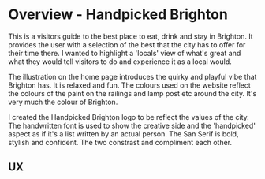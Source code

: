 
# Overview - Handpicked Brighton

This is a visitors guide to the best place to eat, drink and stay in Brighton. It provides the user with a selection of the best that the city has to offer for their time there. I wanted to highlight a 'locals' view of what's great and what they would tell visitors to do and experience it as a local would.

The illustration on the home page introduces the quirky and playful vibe that Brighton has. It is relaxed and fun. The colours used on the website reflect the colours of the paint on the railings and lamp post etc around the city. It's very much the colour of Brighton.

I created the Handpicked Brighton logo to be reflect the values of the city. The handwritten font is used to show the creative side and the 'handpicked' aspect as if it's a list written by an actual person. The San Serif is bold, stylish and confident. The two constrast and compliment each other. 

## UX


